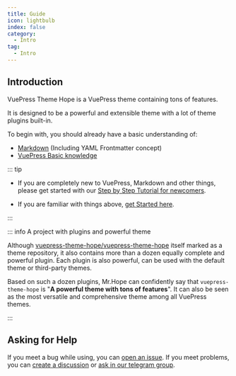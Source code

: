 ```yaml
---
title: Guide
icon: lightbulb
index: false
category:
  - Intro
tag:
  - Intro
---
```


## Introduction

VuePress Theme Hope is a VuePress theme containing tons of features.

It is designed to be a powerful and extensible theme with a lot of theme plugins built-in.

To begin with, you should already have a basic understanding of:

- [Markdown](../cookbook/markdown/README.md) (Including YAML Frontmatter concept)
- [VuePress Basic knowledge](../cookbook/vuepress/README.md)

::: tip

- If you are completely new to VuePress, Markdown and other things, please get started with our [Step by Step Tutorial for newcomers](../get-started/README.md).

- If you are familiar with things above, [get Started here](./get-started/intro.md).

:::

::: info A project with plugins and powerful theme

Although [vuepress-theme-hope/vuepress-theme-hope](https://github.com/vuepress-theme-hope/vuepress-theme-hope) itself marked as a theme repository, it also contains more than a dozen equally complete and powerful plugin. Each plugin is also powerful, can be used with the default theme or third-party themes.

Based on such a dozen plugins, Mr.Hope can confidently say that `vuepress-theme-hope` is "**A powerful theme with tons of features**". It can also be seen as the most versatile and comprehensive theme among all VuePress themes.

:::

## Asking for Help

If you meet a bug while using, you can [open an issue](https://github.com/vuepress-theme-hope/vuepress-theme-hope/issues). If you meet problems, you can [create a discussion](https://github.com/orgs/vuepress-theme-hope/discussions) or [ask in our telegram group](https://t.me/vuepressthemehope).

